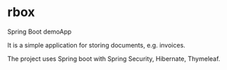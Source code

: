 # rbox
Spring Boot demoApp

It is a simple application for storing documents, e.g. invoices.

The project uses Spring boot with Spring Security, Hibernate, Thymeleaf.
